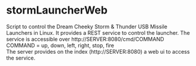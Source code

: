 stormLauncherWeb
=============

Script to control the Dream Cheeky Storm &amp; Thunder USB Missile Launchers in Linux.
It provides a REST service to control the launcher.
The service is accessible over http://SERVER:8080/cmd/COMMAND<br>
COMMAND = up, down, left, right, stop, fire <br>
The server provides on the index (http://SERVER:8080) a web ui to access the service. 
